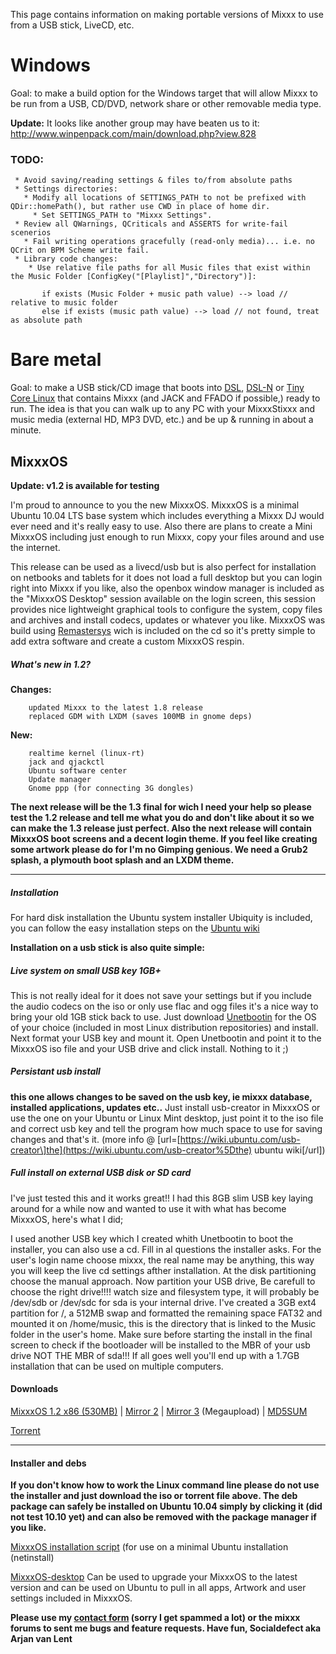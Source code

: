 This page contains information on making portable versions of Mixxx to
use from a USB stick, LiveCD, etc.

# Windows

Goal: to make a build option for the Windows target that will allow
Mixxx to be run from a USB, CD/DVD, network share or other removable
media type.

**Update:** It looks like another group may have beaten us to it:
<http://www.winpenpack.com/main/download.php?view.828>

### TODO:

``` 
 * Avoid saving/reading settings & files to/from absolute paths
 * Settings directories:
   * Modify all locations of SETTINGS_PATH to not be prefixed with QDir::homePath(), but rather use CWD in place of home dir.   
     * Set SETTINGS_PATH to "Mixxx Settings".
 * Review all QWarnings, QCriticals and ASSERTS for write-fail scenerios
   * Fail writing operations gracefully (read-only media)... i.e. no QCrit on BPM Scheme write fail.
 * Library code changes:
    * Use relative file paths for all Music files that exist within the Music Folder [ConfigKey("[Playlist]","Directory")]:
```

``` 
       if exists (Music Folder + music path value) --> load // relative to music folder
       else if exists (music path value) --> load // not found, treat as absolute path 
```

# Bare metal

Goal: to make a USB stick/CD image that boots into
[DSL](http://www.damnsmalllinux.org/),
[DSL-N](http://www.damnsmalllinux.org/dsl-n/) or [Tiny Core
Linux](http://tinycorelinux.com/) that contains Mixxx (and JACK and
FFADO if possible,) ready to run. The idea is that you can walk up to
any PC with your MixxxStixxx and music media (external HD, MP3 DVD,
etc.) and be up & running in about a minute.

## MixxxOS

**Update: v1.2 is available for testing**

I'm proud to announce to you the new MixxxOS. MixxxOS is a minimal
Ubuntu 10.04 LTS base system which includes everything a Mixxx DJ would
ever need and it's really easy to use. Also there are plans to create a
Mini MixxxOS including just enough to run Mixxx, copy your files around
and use the internet.

This release can be used as a livecd/usb but is also perfect for
installation on netbooks and tablets for it does not load a full desktop
but you can login right into Mixxx if you like, also the openbox window
manager is included as the "MixxxOS Desktop" session available on the
login screen, this session provides nice lightweight graphical tools to
configure the system, copy files and archives and install codecs,
updates or whatever you like. MixxxOS was build using
[Remastersys](http://www.geekconnection.org/remastersys/) wich is
included on the cd so it's pretty simple to add extra software and
create a custom MixxxOS respin.

##### What's new in 1.2?

**Changes:**

``` 
    updated Mixxx to the latest 1.8 release
    replaced GDM with LXDM (saves 100MB in gnome deps)
```

**New:**

``` 
    realtime kernel (linux-rt)
    jack and qjackctl
    Ubuntu software center
    Update manager
    Gnome ppp (for connecting 3G dongles)
```

**The next release will be the 1.3 final for wich I need your help so
please test the 1.2 release and tell me what you do and don't like about
it so we can make the 1.3 release just perfect. Also the next release
will contain MixxxOS boot screens and a decent login theme. If you feel
like creating some artwork please do for I'm no Gimping genious. We need
a Grub2 splash, a plymouth boot splash and an LXDM theme.**

-----

##### Installation

For hard disk installation the Ubuntu system installer Ubiquity is
included, you can follow the easy installation steps on the [Ubuntu
wiki](https://help.ubuntu.com/community/GraphicalInstall)

**Installation on a usb stick is also quite simple:**

##### Live system on small USB key 1GB+

This is not really ideal for it does not save your settings but if you
include the audio codecs on the iso or only use flac and ogg files it's
a nice way to bring your old 1GB stick back to use. Just download
[Unetbootin](http://unetbootin.sourceforge.net) for the OS of your
choice (included in most Linux distribution repositories) and install.
Next format your USB key and mount it. Open Unetbootin and point it to
the MixxxOS iso file and your USB drive and click install. Nothing to it
;)

##### Persistant usb install

**this one allows changes to be saved on the usb key, ie mixxx database,
installed applications, updates etc..** Just install usb-creator in
MixxxOS or use the one on your Ubuntu or Linux Mint desktop, just point
it to the iso file and correct usb key and tell the program how much
space to use for saving changes and that's it. (more info @
\[url=[https://wiki.ubuntu.com/usb-creator\]the](https://wiki.ubuntu.com/usb-creator%5Dthe)
ubuntu wiki\[/url\])

##### Full install on external USB disk or SD card

I've just tested this and it works great\!\! I had this 8GB slim USB key
laying around for a while now and wanted to use it with what has become
MixxxOS, here's what I did;

I used another USB key which I created whith Unetbootin to boot the
installer, you can also use a cd. Fill in al questions the installer
asks. For the user's login name choose mixxx, the real name may be
anything, this way you will keep the live cd settings afther
installation. At the disk partitioning choose the manual approach. Now
partition your USB drive, Be carefull to choose the right drive\!\!\!\!
watch size and filesystem type, it will probably be /dev/sdb or /dev/sdc
for sda is your internal drive. I've created a 3GB ext4 partition for /,
a 512MB swap and formatted the remaining space FAT32 and mounted it on
/home/music, this is the directory that is linked to the Music folder in
the user's home. Make sure before starting the install in the final
screen to check if the bootloader will be installed to the MBR of your
usb drive NOT THE MBR of sda\!\!\! If all goes well you'll end up with a
1.7GB installation that can be used on multiple computers.

#### Downloads

[MixxxOS 1.2 x86
(530MB)](https://spideroak.com/share/JVUXQ6DYJ5JQ/MixxxOS/media/workspace/mixxxOS/MixxxOS-1.2/iso/MixxxOS-1.2.iso)
| [Mirror 2](http://dl.dropbox.com/u/4426037/MixxxOS/MixxxOS-1.2.iso) |
[Mirror 3](http://www.megaupload.com/?d=S8ZCUG25) (Megaupload) |
[MD5SUM](https://spideroak.com/share/JVUXQ6DYJ5JQ/MixxxOS/media/workspace/mixxxOS/MixxxOS-1.2/iso/MixxxOS-1.2.iso.md5)

[Torrent](http://linuxtracker.org/index.php?page=torrent-details&id=5f2ced88cda90a7ae6d0acc4628160446462f4ec)

-----

#### Installer and debs

**If you don't know how to work the Linux command line please do not use
the installer and just download the iso or torrent file above. The deb
package can safely be installed on Ubuntu 10.04 simply by clicking it
(did not test 10.10 yet) and can also be removed with the package
manager if you like.**

[MixxxOS installation
script](https://spideroak.com/share/JVUXQ6DYJ5JQ/MixxxOS/media/workspace/mixxxOS/MixxxOS-1.2/installer/MixxxOS-installer.sh)
(for use on a minimal Ubuntu installation (netinstall)

[MixxxOS-desktop](https://spideroak.com/share/JVUXQ6DYJ5JQ/MixxxOS/media/workspace/mixxxOS/MixxxOS-1.2/packages/MixxxOS-desktop-1.2-lucid.deb)
Can be used to upgrade your MixxxOS to the latest version and can be
used on Ubuntu to pull in all apps, Artwork and user settings included
in MixxxOS.

**Please use my [contact form](http://socialdefect.nl/contact/) (sorry I
get spammed a lot) or the mixxx forums to sent me bugs and feature
requests. Have fun, Socialdefect aka Arjan van Lent**

